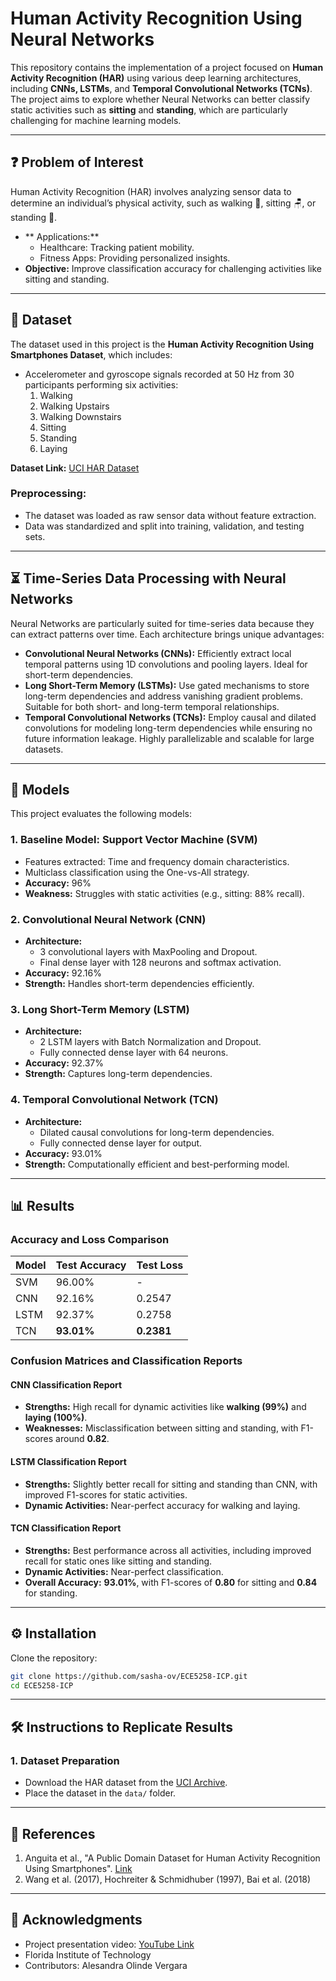 # Human Activity Recognition Using Neural Networks

This repository contains the implementation of a project focused on **Human Activity Recognition (HAR)** using various deep learning architectures, including **CNNs, LSTMs**, and **Temporal Convolutional Networks (TCNs)**. The project aims to explore whether Neural Networks can better classify static activities such as **sitting** and **standing**, which are particularly challenging for machine learning models.

---
## ❓ Problem of Interest
Human Activity Recognition (HAR) involves analyzing sensor data to determine an individual’s physical activity, such as walking 🚶, sitting 🪑, or standing 🧍.

- ** Applications:**
  - Healthcare: Tracking patient mobility.
  - Fitness Apps: Providing personalized insights.
- **Objective:** Improve classification accuracy for challenging activities like sitting and standing.


---

## 📂 Dataset
The dataset used in this project is the **Human Activity Recognition Using Smartphones Dataset**, which includes:

- Accelerometer and gyroscope signals recorded at 50 Hz from 30 participants performing six activities:
  1. Walking
  2. Walking Upstairs
  3. Walking Downstairs
  4. Sitting
  5. Standing
  6. Laying

**Dataset Link:** [UCI HAR Dataset](https://archive.ics.uci.edu/dataset/240/human+activity+recognition+using+smartphones)

### Preprocessing:
- The dataset was loaded as raw sensor data without feature extraction.
- Data was standardized and split into training, validation, and testing sets.

---
## ⏳ Time-Series Data Processing with Neural Networks

Neural Networks are particularly suited for time-series data because they can extract patterns over time. Each architecture brings unique advantages:

- **Convolutional Neural Networks (CNNs):** Efficiently extract local temporal patterns using 1D convolutions and pooling layers. Ideal for short-term dependencies.
- **Long Short-Term Memory (LSTMs):** Use gated mechanisms to store long-term dependencies and address vanishing gradient problems. Suitable for both short- and long-term temporal relationships.
- **Temporal Convolutional Networks (TCNs):** Employ causal and dilated convolutions for modeling long-term dependencies while ensuring no future information leakage. Highly parallelizable and scalable for large datasets.

---

## 🧠 Models
This project evaluates the following models:

### 1. Baseline Model: Support Vector Machine (SVM)
- Features extracted: Time and frequency domain characteristics.
- Multiclass classification using the One-vs-All strategy.
- **Accuracy:** 96%
- **Weakness:** Struggles with static activities (e.g., sitting: 88% recall).

### 2. Convolutional Neural Network (CNN)
- **Architecture:**
  - 3 convolutional layers with MaxPooling and Dropout.
  - Final dense layer with 128 neurons and softmax activation.
- **Accuracy:** 92.16%
- **Strength:** Handles short-term dependencies efficiently.

### 3. Long Short-Term Memory (LSTM)
- **Architecture:**
  - 2 LSTM layers with Batch Normalization and Dropout.
  - Fully connected dense layer with 64 neurons.
- **Accuracy:** 92.37%
- **Strength:** Captures long-term dependencies.

### 4. Temporal Convolutional Network (TCN)
- **Architecture:**
  - Dilated causal convolutions for long-term dependencies.
  - Fully connected dense layer for output.
- **Accuracy:** 93.01%
- **Strength:** Computationally efficient and best-performing model.
---

## 📊 Results

### Accuracy and Loss Comparison
| Model         | Test Accuracy | Test Loss |
|---------------|---------------|-----------|
| SVM           | 96.00%        | -         |
| CNN           | 92.16%        | 0.2547    |
| LSTM          | 92.37%        | 0.2758    |
| TCN           | **93.01%**    | **0.2381**|

### Confusion Matrices and Classification Reports
#### CNN Classification Report
- **Strengths:** High recall for dynamic activities like **walking (99%)** and **laying (100%)**.
- **Weaknesses:** Misclassification between sitting and standing, with F1-scores around **0.82**.

#### LSTM Classification Report
- **Strengths:** Slightly better recall for sitting and standing than CNN, with improved F1-scores for static activities.
- **Dynamic Activities:** Near-perfect accuracy for walking and laying.

#### TCN Classification Report
- **Strengths:** Best performance across all activities, including improved recall for static ones like sitting and standing.
- **Dynamic Activities:** Near-perfect classification.
- **Overall Accuracy:** **93.01%**, with F1-scores of **0.80** for sitting and **0.84** for standing.

---

## ⚙️ Installation

Clone the repository:
```bash
git clone https://github.com/sasha-ov/ECE5258-ICP.git
cd ECE5258-ICP
```

---

## 🛠️ Instructions to Replicate Results

### 1. Dataset Preparation
- Download the HAR dataset from the [UCI Archive](https://archive.ics.uci.edu/dataset/240/human+activity+recognition+using+smartphones).
- Place the dataset in the `data/` folder.
---

## 📜 References
1. Anguita et al., "A Public Domain Dataset for Human Activity Recognition Using Smartphones". [Link](https://www.semanticscholar.org/paper/A-Public-Domain-Dataset-for-Human-Activity-using-Anguita-Ghio/83de43bc849ad3d9579ccf540e6fe566ef90a58e)
2. Wang et al. (2017), Hochreiter & Schmidhuber (1997), Bai et al. (2018)

---

## 🙏 Acknowledgments
- Project presentation video: [YouTube Link](https://youtu.be/dt7J8pqwO7I)
- Florida Institute of Technology
- Contributors: Alesandra Olinde Vergara
